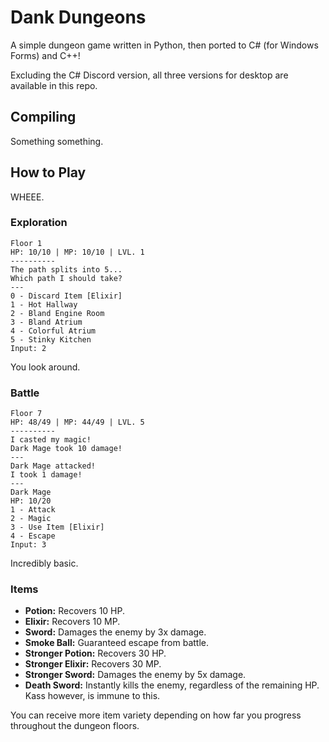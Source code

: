 # Dank Dungeons

A simple dungeon game written in Python, then ported to C# (for Windows Forms) and C++!

Excluding the C# Discord version, all three versions for desktop are available in this repo.

## Compiling

Something something.

## How to Play

WHEEE.

### Exploration

```
Floor 1
HP: 10/10 | MP: 10/10 | LVL. 1
----------
The path splits into 5...
Which path I should take?
---
0 - Discard Item [Elixir]
1 - Hot Hallway
2 - Bland Engine Room
3 - Bland Atrium
4 - Colorful Atrium
5 - Stinky Kitchen
Input: 2
```

You look around.

### Battle

```
Floor 7
HP: 48/49 | MP: 44/49 | LVL. 5
----------
I casted my magic!
Dark Mage took 10 damage!
---
Dark Mage attacked!
I took 1 damage!
---
Dark Mage
HP: 10/20
1 - Attack
2 - Magic
3 - Use Item [Elixir]
4 - Escape
Input: 3
```

Incredibly basic.

### Items

* **Potion:** Recovers 10 HP.
* **Elixir:** Recovers 10 MP.
* **Sword:** Damages the enemy by 3x damage.
* **Smoke Ball:** Guaranteed escape from battle.
* **Stronger Potion:** Recovers 30 HP.
* **Stronger Elixir:** Recovers 30 MP.
* **Stronger Sword:** Damages the enemy by 5x damage.
* **Death Sword:** Instantly kills the enemy, regardless of the remaining HP. Kass however, is immune to this.

You can receive more item variety depending on how far you progress throughout the dungeon floors.